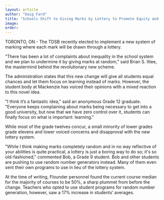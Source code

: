 ```yaml
---
layout: article
author: "Daig Fard"
title: "Schools Shift to Giving Marks by Lottery to Promote Equity and Learning"
image:
order:
---
```


TORONTO, ON - The TDSB recently elected to implement a new system of marking where each mark will be drawn through a lottery.

"There has been a lot of complaints about inequality in the school system and we plan to undermine it by giving marks at random," said Brian S. Ittee, the mastermind behind the revolutionary new scheme.

The administration states that this new change will give all students equal chances and let them focus on learning instead of marks. However, the student body at Mackenzie has voiced their opinions with a mixed reaction to this novel idea.

"I think it’s a fantastic idea," said an anonymous Grade 12 graduate. "Everyone keeps complaining about marks being necessary to get into a good university, but now that we have zero control over it, students can finally focus on what is important: learning."

While most of the grade twelves concur, a small minority of lower grades grade elevens and lower voiced concerns and disapproval with the new lottery system.

"While I think making marks completely random and in no way reflective of your abilities is quite practical, a lottery is just a boring way to do so; it's so old-fashioned," commented Bob, a Grade 9 student. Bob and other students are pushing to use random number generators instead. Many of them even sent their own programs to use in lieu of the lottery system.

At the time of writing, Flounder personnel found the current course median for the majority of courses to be 50%, a sharp plummet from before the change. Teachers who opted to use student programs for random number generation, however, saw a 17% increase in students’ averages.
